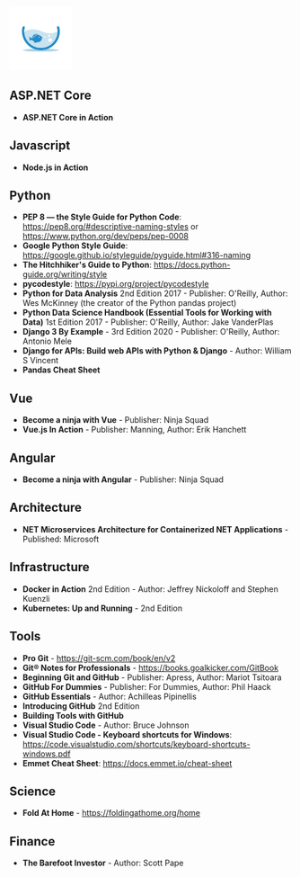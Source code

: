 <img src="fishtank.jpg" style="width:8em;height:auto" />

## ASP.NET Core
- **ASP.NET Core in Action**

## Javascript
- **Node.js in Action**

## Python
- **PEP 8 — the Style Guide for Python Code**: https://pep8.org/#descriptive-naming-styles or https://www.python.org/dev/peps/pep-0008
- **Google Python Style Guide**:  https://google.github.io/styleguide/pyguide.html#316-naming
- **The Hitchhiker's Guide to Python**: https://docs.python-guide.org/writing/style
- **pycodestyle**: https://pypi.org/project/pycodestyle
- **Python for Data Analysis** 2nd Edition 2017 - Publisher: O'Reilly, Author: Wes McKinney (the creator of the Python pandas project)
- **Python Data Science Handbook (Essential Tools for Working with Data)** 1st Edition 2017 - Publisher: O'Reilly, Author: Jake VanderPlas
- **Django 3 By Example** - 3rd Edition 2020 - Publisher: O'Reilly, Author: Antonio Mele
- **Django for APIs: Build web APIs with Python & Django** - Author: William S Vincent
- **Pandas Cheat Sheet**

## Vue
- **Become a ninja with Vue** - Publisher: Ninja Squad
- **Vue.js In Action** - Publisher: Manning, Author: Erik Hanchett

## Angular
- **Become a ninja with Angular** - Publisher: Ninja Squad

## Architecture
- **NET Microservices Architecture for Containerized NET Applications** - Published: Microsoft

## Infrastructure
- **Docker in Action** 2nd Edition - Author: Jeffrey Nickoloff and Stephen Kuenzli
- **Kubernetes: Up and Running** - 2nd Edition

## Tools
- **Pro Git** - https://git-scm.com/book/en/v2
- **Git® Notes for Professionals** - https://books.goalkicker.com/GitBook
- **Beginning Git and GitHub** - Publisher: Apress, Author: Mariot Tsitoara
- **GitHub For Dummies** - Publisher: For Dummies, Author: Phil Haack
- **GitHub Essentials** - Author: Achilleas Pipinellis
- **Introducing GitHub** 2nd Edition
- **Building Tools with GitHub**
- **Visual Studio Code** - Author:  Bruce Johnson
- **Visual Studio Code - Keyboard shortcuts for Windows**: https://code.visualstudio.com/shortcuts/keyboard-shortcuts-windows.pdf
- **Emmet Cheat Sheet**: https://docs.emmet.io/cheat-sheet

## Science
- **Fold At Home** - https://foldingathome.org/home

## Finance
- **The Barefoot Investor** - Author: Scott Pape
